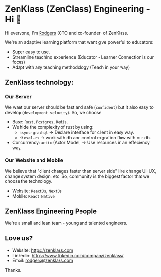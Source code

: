 # ZenKlass (ZenClass) Engineering - Hi 👋

Hi everyone, I'm [Rodgers](https://github.com/cptrodgers) (CTO and co-founder) of ZenKlass.

We're an adaptive learning platform that want give powerful to educators:
- Super easy to use.
- Streamline teaching experience (Educator - Learner Connection is our focus)
- Adapt with any teaching methodology (Teach in your way)

## ZenKlass technology:


### Our Server

We want our server should be fast and safe (`confident`) but it also easy to develop (`development velocity`). So, we choose

- Base: `Rust`, `Postgres`, `Redis`.
- We hide the complexity of rust by using:
  - `async-graphql` -> Declare interface for client in easy way.
  - `diesel-rs` -> work with db and control migration flow with our db.
- Concurrency: `actix` (Actor Model) -> Use resources in an effeciency way.

### Our Website and Mobile

We believe that "client changes faster than server side" like change UI-UX, change system design, etc. So, community is the biggest factor that we choose the technology.

- Website: `ReactJs`, `NextJs`
- Mobile: `React Native`

## ZenKlass Engineering People
We're a small and lean team - young and talented engineers.

## Love us?
- Website: https://zenklass.com
- Linkedin: https://www.linkedin.com/company/zenklass/
- Email: rodgers@zenklass.com

Thanks.
